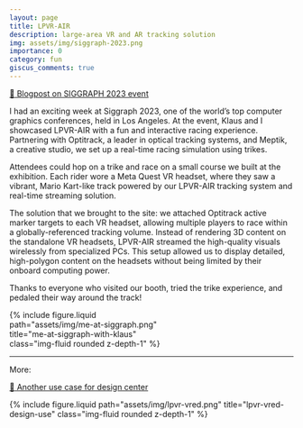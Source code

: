 ```yaml
---
layout: page
title: LPVR-AIR
description: large-area VR and AR tracking solution
img: assets/img/siggraph-2023.png
importance: 0
category: fun
giscus_comments: true
---
```


[🔗 Blogpost on SIGGRAPH 2023 event](https://www.lp-research.com/siggraph-los-angeles-2023-lpvr-air-lp-research/)

I had an exciting week at Siggraph 2023, one of the world’s top computer graphics conferences, held in Los Angeles. At the event, Klaus and I showcased LPVR-AIR with a fun and interactive racing experience. Partnering with Optitrack, a leader in optical tracking systems, and Meptik, a creative studio, we set up a real-time racing simulation using trikes.

Attendees could hop on a trike and race on a small course we built at the exhibition. Each rider wore a Meta Quest VR headset, where they saw a vibrant, Mario Kart-like track powered by our LPVR-AIR tracking system and real-time streaming solution.

The solution that we brought to the site: we attached Optitrack active marker targets to each VR headset, allowing multiple players to race within a globally-referenced tracking volume. Instead of rendering 3D content on the standalone VR headsets, LPVR-AIR streamed the high-quality visuals wirelessly from specialized PCs. This setup allowed us to display detailed, high-polygon content on the headsets without being limited by their onboard computing power.

Thanks to everyone who visited our booth, tried the trike experience, and pedaled their way around the track!

<div class="mx-auto" style="max-width: 30vw">
    {% include figure.liquid path="assets/img/me-at-siggraph.png" title="me-at-siggraph-with-klaus" class="img-fluid rounded z-depth-1" %}
</div>

---

More: 

[🔗 Another use case for design center](https://www.lp-research.com/lpvr-air-for-immersive-collaborative-industrial-design/)

<div class="row">
    <div class="col-sm mt-3 mt-md-0">
        {% include figure.liquid path="assets/img/lpvr-vred.png" title="lpvr-vred-design-use" class="img-fluid rounded z-depth-1" %}
    </div>
</div>
